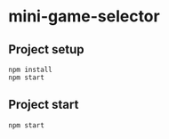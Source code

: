 # mini-game-selector

## Project setup

```
npm install
npm start
```

## Project start

```
npm start
```
